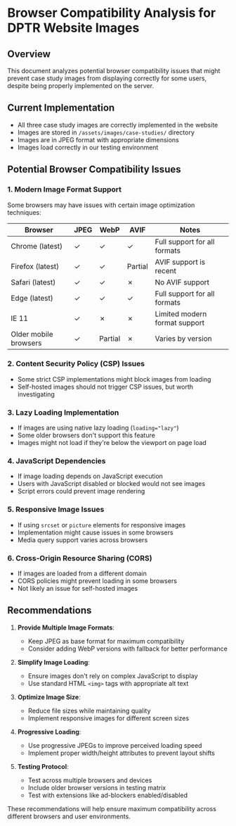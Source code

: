 # Browser Compatibility Analysis for DPTR Website Images

## Overview
This document analyzes potential browser compatibility issues that might prevent case study images from displaying correctly for some users, despite being properly implemented on the server.

## Current Implementation
- All three case study images are correctly implemented in the website
- Images are stored in `/assets/images/case-studies/` directory
- Images are in JPEG format with appropriate dimensions
- Images load correctly in our testing environment

## Potential Browser Compatibility Issues

### 1. Modern Image Format Support
Some browsers may have issues with certain image optimization techniques:

| Browser | JPEG | WebP | AVIF | Notes |
|---------|------|------|------|-------|
| Chrome (latest) | ✓ | ✓ | ✓ | Full support for all formats |
| Firefox (latest) | ✓ | ✓ | Partial | AVIF support is recent |
| Safari (latest) | ✓ | ✓ | ✗ | No AVIF support |
| Edge (latest) | ✓ | ✓ | ✓ | Full support for all formats |
| IE 11 | ✓ | ✗ | ✗ | Limited modern format support |
| Older mobile browsers | ✓ | Partial | ✗ | Varies by version |

### 2. Content Security Policy (CSP) Issues
- Some strict CSP implementations might block images from loading
- Self-hosted images should not trigger CSP issues, but worth investigating

### 3. Lazy Loading Implementation
- If images are using native lazy loading (`loading="lazy"`)
- Some older browsers don't support this feature
- Images might not load if they're below the viewport on page load

### 4. JavaScript Dependencies
- If image loading depends on JavaScript execution
- Users with JavaScript disabled or blocked would not see images
- Script errors could prevent image rendering

### 5. Responsive Image Issues
- If using `srcset` or `picture` elements for responsive images
- Implementation might cause issues in some browsers
- Media query support varies across browsers

### 6. Cross-Origin Resource Sharing (CORS)
- If images are loaded from a different domain
- CORS policies might prevent loading in some browsers
- Not likely an issue for self-hosted images

## Recommendations

1. **Provide Multiple Image Formats**:
   - Keep JPEG as base format for maximum compatibility
   - Consider adding WebP versions with fallback for better performance

2. **Simplify Image Loading**:
   - Ensure images don't rely on complex JavaScript to display
   - Use standard HTML `<img>` tags with appropriate alt text

3. **Optimize Image Size**:
   - Reduce file sizes while maintaining quality
   - Implement responsive images for different screen sizes

4. **Progressive Loading**:
   - Use progressive JPEGs to improve perceived loading speed
   - Implement proper width/height attributes to prevent layout shifts

5. **Testing Protocol**:
   - Test across multiple browsers and devices
   - Include older browser versions in testing matrix
   - Test with extensions like ad-blockers enabled/disabled

These recommendations will help ensure maximum compatibility across different browsers and user environments.
